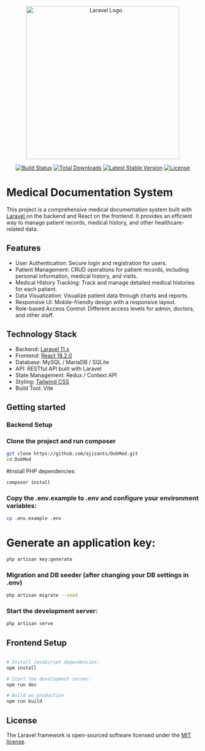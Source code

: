 <p align="center"><a href="https://laravel.com" target="_blank"><img src="https://raw.githubusercontent.com/laravel/art/master/logo-lockup/5%20SVG/2%20CMYK/1%20Full%20Color/laravel-logolockup-cmyk-red.svg" width="400" alt="Laravel Logo"></a></p>

<p align="center">
<a href="https://github.com/laravel/framework/actions"><img src="https://github.com/laravel/framework/workflows/tests/badge.svg" alt="Build Status"></a>
<a href="https://packagist.org/packages/laravel/framework"><img src="https://img.shields.io/packagist/dt/laravel/framework" alt="Total Downloads"></a>
<a href="https://packagist.org/packages/laravel/framework"><img src="https://img.shields.io/packagist/v/laravel/framework" alt="Latest Stable Version"></a>
<a href="https://packagist.org/packages/laravel/framework"><img src="https://img.shields.io/packagist/l/laravel/framework" alt="License"></a>
</p>

# Medical Documentation System

This project is a comprehensive medical documentation system built with <a href="https://laravel.com">Laravel </a> on the backend and React on the frontend. It provides an efficient way to manage patient records, medical history, and other healthcare-related data.

## Features

-   User Authentication: Secure login and registration for users.
-   Patient Management: CRUD operations for patient records, including personal information, medical history, and visits.
-   Medical History Tracking: Track and manage detailed medical histories for each patient.
-   Data Visualization: Visualize patient data through charts and reports.
-   Responsive UI: Mobile-friendly design with a responsive layout.
-   Role-based Access Control: Different access levels for admin, doctors, and other staff.

## Technology Stack

-   Backend: <a href="https://laravel.com">Laravel 11.x</a>
-   Frontend: <a href="https://react.dev/">React 18.2.0</a>
-   Database: MySQL / MariaDB / SQLite
-   API: RESTful API built with Laravel
-   State Management: Redux / Context API
-   Styling: [Tailwind CSS](https://tailwindcss.com/)
-   Build Tool: Vite

## Getting started

### Backend Setup

### Clone the project and run composer
```bash
git clone https://github.com/ajizants/DokMed.git
cd DokMed
```

#Install PHP dependencies:
```bash
composer install

```

### Copy the .env.example to .env and configure your environment variables:
```bash
cp .env.example .env

```

# Generate an application key:
```bash
php artisan key:generate

```

### Migration and DB seeder (after changing your DB settings in .env)
```bash
php artisan migrate --seed

```

### Start the development server:
```bash
php artisan serve

```

## Frontend Setup

```bash

# Install JavaScript dependencies:
npm install

# Start the development server:
npm run dev

# Build on production
npm run build
```

## License

The Laravel framework is open-sourced software licensed under the [MIT license](https://opensource.org/licenses/MIT).
